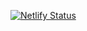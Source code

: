 [![Netlify Status](https://api.netlify.com/api/v1/badges/bacbb86f-fc49-4983-ac78-ba67e1284074/deploy-status)](https://app.netlify.com/sites/lukasburk/deploys)
